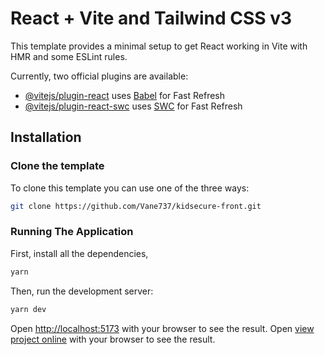 # React + Vite and Tailwind CSS v3

This template provides a minimal setup to get React working in Vite with HMR and some ESLint rules.

Currently, two official plugins are available:

- [@vitejs/plugin-react](https://github.com/vitejs/vite-plugin-react/blob/main/packages/plugin-react/README.md) uses [Babel](https://babeljs.io/) for Fast Refresh
- [@vitejs/plugin-react-swc](https://github.com/vitejs/vite-plugin-react-swc) uses [SWC](https://swc.rs/) for Fast Refresh


## Installation

### Clone the template

To clone this template you can use one of the three ways:
```bash
git clone https://github.com/Vane737/kidsecure-front.git
```
### Running The Application
First, install all the dependencies,
```bash
yarn
```

Then, run the development server:

```bash
yarn dev
```

Open [http://localhost:5173](http://localhost:5173) with your browser to see the result.
Open [view project online]((https://app.netlify.com/sites/storied-medovik-3d600c)https://app.netlify.com/sites/storied-medovik-3d600c) with your browser to see the result.

